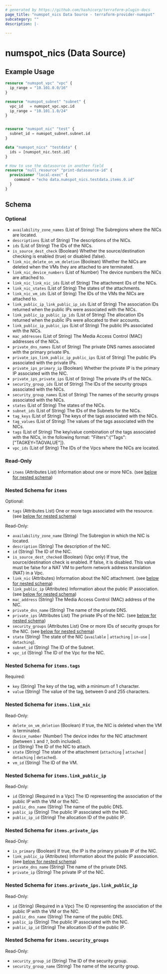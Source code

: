 ```yaml
---
# generated by https://github.com/hashicorp/terraform-plugin-docs
page_title: "numspot_nics Data Source - terraform-provider-numspot"
subcategory: ""
description: |-
  
---
```


# numspot_nics (Data Source)



## Example Usage

```terraform
resource "numspot_vpc" "vpc" {
  ip_range = "10.101.0.0/16"
}

resource "numspot_subnet" "subnet" {
  vpc_id   = numspot_vpc.vpc.id
  ip_range = "10.101.1.0/24"
}


resource "numspot_nic" "test" {
  subnet_id = numspot_subnet.subnet.id
}

data "numspot_nics" "testdata" {
  ids = [numspot_nic.test.id]
}

# How to use the datasource in another field
resource "null_resource" "print-datasource-id" {
  provisioner "local-exec" {
    command = "echo data.numspot_nics.testdata.items.0.id"
  }
}
```

<!-- schema generated by tfplugindocs -->
## Schema

### Optional

- `availability_zone_names` (List of String) The Subregions where the NICs are located.
- `descriptions` (List of String) The descriptions of the NICs.
- `ids` (List of String) The IDs of the NICs.
- `is_source_dest_check` (Boolean) Whether the source/destination checking is enabled (true) or disabled (false).
- `link_nic_delete_on_vm_deletion` (Boolean) Whether the NICs are deleted when the VMs they are attached to are terminated.
- `link_nic_device_numbers` (List of Number) The device numbers the NICs are attached to.
- `link_nic_link_nic_ids` (List of String) The attachment IDs of the NICs.
- `link_nic_states` (List of String) The states of the attachments.
- `link_nic_vm_ids` (List of String) The IDs of the VMs the NICs are attached to.
- `link_public_ip_link_public_ip_ids` (List of String) The association IDs returned when the public IPs were associated with the NICs.
- `link_public_ip_public_ip_ids` (List of String) The allocation IDs returned when the public IPs were allocated to their accounts.
- `link_public_ip_public_ips` (List of String) The public IPs associated with the NICs.
- `mac_addresses` (List of String) The Media Access Control (MAC) addresses of the NICs.
- `private_dns_names` (List of String) The private DNS names associated with the primary private IPs.
- `private_ips_link_public_ip_public_ips` (List of String) The public IPs associated with the private IPs.
- `private_ips_primary_ip` (Boolean) Whether the private IP is the primary IP associated with the NIC.
- `private_ips_private_ips` (List of String) The private IPs of the NICs.
- `security_group_ids` (List of String) The IDs of the security groups associated with the NICs.
- `security_group_names` (List of String) The names of the security groups associated with the NICs.
- `states` (List of String) The states of the NICs.
- `subnet_ids` (List of String) The IDs of the Subnets for the NICs.
- `tag_keys` (List of String) The keys of the tags associated with the NICs.
- `tag_values` (List of String) The values of the tags associated with the NICs.
- `tags` (List of String) The key/value combination of the tags associated with the NICs, in the following format: "Filters":{"Tags":["TAGKEY=TAGVALUE"]}.
- `vpc_ids` (List of String) The IDs of the Vpcs where the NICs are located.

### Read-Only

- `items` (Attributes List) Information about one or more NICs. (see [below for nested schema](#nestedatt--items))

<a id="nestedatt--items"></a>
### Nested Schema for `items`

Optional:

- `tags` (Attributes List) One or more tags associated with the resource. (see [below for nested schema](#nestedatt--items--tags))

Read-Only:

- `availability_zone_name` (String) The Subregion in which the NIC is located.
- `description` (String) The description of the NIC.
- `id` (String) The ID of the NIC.
- `is_source_dest_checked` (Boolean) (Vpc only) If true, the source/destination check is enabled. If false, it is disabled. This value must be false for a NAT VM to perform network address translation (NAT) in a Vpc.
- `link_nic` (Attributes) Information about the NIC attachment. (see [below for nested schema](#nestedatt--items--link_nic))
- `link_public_ip` (Attributes) Information about the public IP association. (see [below for nested schema](#nestedatt--items--link_public_ip))
- `mac_address` (String) The Media Access Control (MAC) address of the NIC.
- `private_dns_name` (String) The name of the private DNS.
- `private_ips` (Attributes List) The private IPs of the NIC. (see [below for nested schema](#nestedatt--items--private_ips))
- `security_groups` (Attributes List) One or more IDs of security groups for the NIC. (see [below for nested schema](#nestedatt--items--security_groups))
- `state` (String) The state of the NIC (`available` \| `attaching` \| `in-use` \| `detaching`).
- `subnet_id` (String) The ID of the Subnet.
- `vpc_id` (String) The ID of the Vpc for the NIC.

<a id="nestedatt--items--tags"></a>
### Nested Schema for `items.tags`

Required:

- `key` (String) The key of the tag, with a minimum of 1 character.
- `value` (String) The value of the tag, between 0 and 255 characters.


<a id="nestedatt--items--link_nic"></a>
### Nested Schema for `items.link_nic`

Read-Only:

- `delete_on_vm_deletion` (Boolean) If true, the NIC is deleted when the VM is terminated.
- `device_number` (Number) The device index for the NIC attachment (between `1` and `7`, both included).
- `id` (String) The ID of the NIC to attach.
- `state` (String) The state of the attachment (`attaching` \| `attached` \| `detaching` \| `detached`).
- `vm_id` (String) The ID of the VM.


<a id="nestedatt--items--link_public_ip"></a>
### Nested Schema for `items.link_public_ip`

Read-Only:

- `id` (String) (Required in a Vpc) The ID representing the association of the public IP with the VM or the NIC.
- `public_dns_name` (String) The name of the public DNS.
- `public_ip` (String) The public IP associated with the NIC.
- `public_ip_id` (String) The allocation ID of the public IP.


<a id="nestedatt--items--private_ips"></a>
### Nested Schema for `items.private_ips`

Read-Only:

- `is_primary` (Boolean) If true, the IP is the primary private IP of the NIC.
- `link_public_ip` (Attributes) Information about the public IP association. (see [below for nested schema](#nestedatt--items--private_ips--link_public_ip))
- `private_dns_name` (String) The name of the private DNS.
- `private_ip` (String) The private IP of the NIC.

<a id="nestedatt--items--private_ips--link_public_ip"></a>
### Nested Schema for `items.private_ips.link_public_ip`

Read-Only:

- `id` (String) (Required in a Vpc) The ID representing the association of the public IP with the VM or the NIC.
- `public_dns_name` (String) The name of the public DNS.
- `public_ip` (String) The public IP associated with the NIC.
- `public_ip_id` (String) The allocation ID of the public IP.



<a id="nestedatt--items--security_groups"></a>
### Nested Schema for `items.security_groups`

Read-Only:

- `security_group_id` (String) The ID of the security group.
- `security_group_name` (String) The name of the security group.
